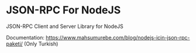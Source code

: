 # JSON-RPC For NodeJS
JSON-RPC Client and Server Library for NodeJS

Documentation: https://www.mahsumurebe.com/blog/nodejs-icin-json-rpc-paketi/ (Only Turkish)
